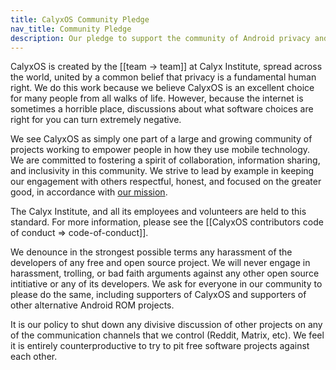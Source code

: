 ```yaml
---
title: CalyxOS Community Pledge
nav_title: Community Pledge
description: Our pledge to support the community of Android privacy and security developers
---
```


CalyxOS is created by the [[team -> team]] at Calyx Institute, spread across the world, united by a common belief that privacy is a fundamental human right. We do this work because we believe CalyxOS is an excellent choice for many people from all walks of life. However, because the internet is sometimes a horrible place, discussions about what software choices are right for you can turn extremely negative.

We see CalyxOS as simply one part of a large and growing community of projects working to empower people in how they use mobile technology. We are committed to fostering a spirit of collaboration, information sharing, and inclusivity in this community. We strive to lead by example in keeping our engagement with others respectful, honest, and focused on the greater good, in accordance with [our mission](https://calyxinstitute.org/about).

The Calyx Institute, and all its employees and volunteers are held to this standard. For more information, please see the [[CalyxOS contributors code of conduct => code-of-conduct]].

We denounce in the strongest possible terms any harassment of the developers of any free and open source project. We will never engage in harassment, trolling, or bad faith arguments against any other open source intitiative or any of its developers. We ask for everyone in our community to please do the same, including supporters of CalyxOS and supporters of other alternative Android ROM projects.

It is our policy to shut down any divisive discussion of other projects on any of the communication channels that we control (Reddit, Matrix, etc). We feel it is entirely counterproductive to try to pit free software projects against each other.
